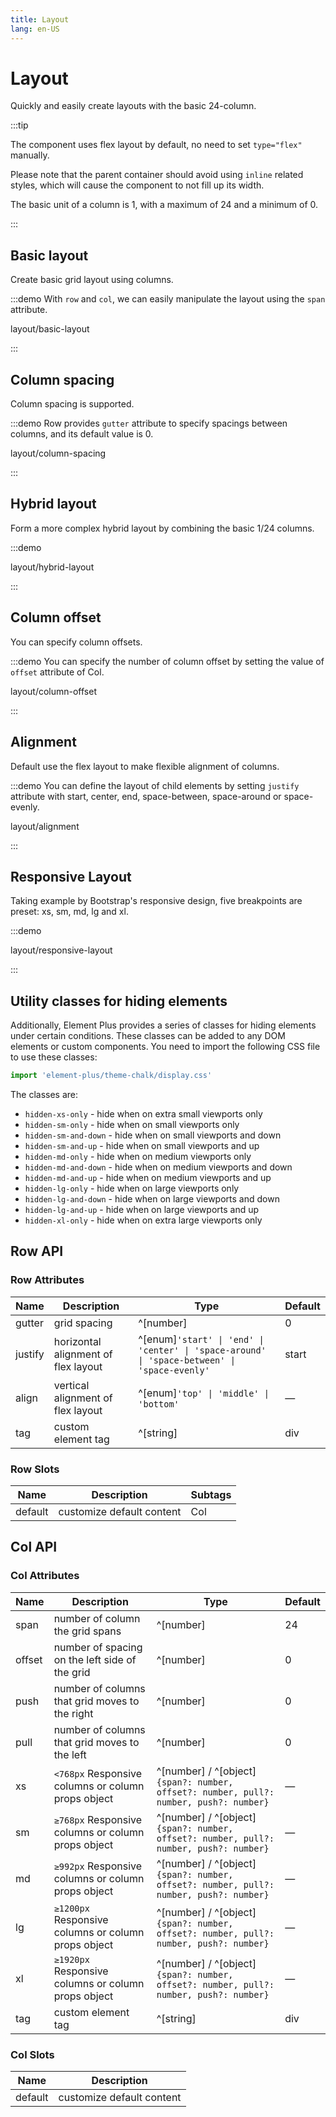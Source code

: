 ```yaml
---
title: Layout
lang: en-US
---
```


# Layout

Quickly and easily create layouts with the basic 24-column.

:::tip

The component uses flex layout by default, no need to set `type="flex"` manually.

Please note that the parent container should avoid using `inline` related styles,
which will cause the component to not fill up its width.

The basic unit of a column is 1, with a maximum of 24 and a minimum of 0.

:::

## Basic layout

Create basic grid layout using columns.

:::demo With `row` and `col`, we can easily manipulate the layout using the `span` attribute.

layout/basic-layout

:::

## Column spacing

Column spacing is supported.

:::demo Row provides `gutter` attribute to specify spacings between columns, and its default value is 0.

layout/column-spacing

:::

## Hybrid layout

Form a more complex hybrid layout by combining the basic 1/24 columns.

:::demo

layout/hybrid-layout

:::

## Column offset

You can specify column offsets.

:::demo You can specify the number of column offset by setting the value of `offset` attribute of Col.

layout/column-offset

:::

## Alignment

Default use the flex layout to make flexible alignment of columns.

:::demo You can define the layout of child elements by setting `justify` attribute with start, center, end, space-between, space-around or space-evenly.

layout/alignment

:::

## Responsive Layout

Taking example by Bootstrap's responsive design, five breakpoints are preset:
xs, sm, md, lg and xl.

:::demo

layout/responsive-layout

:::

## Utility classes for hiding elements

Additionally, Element Plus provides a series of classes for hiding elements under
certain conditions. These classes can be added to any DOM elements or custom components.
You need to import the following CSS file to use these classes:

```js
import 'element-plus/theme-chalk/display.css'
```

The classes are:

- `hidden-xs-only` - hide when on extra small viewports only
- `hidden-sm-only` - hide when on small viewports only
- `hidden-sm-and-down` - hide when on small viewports and down
- `hidden-sm-and-up` - hide when on small viewports and up
- `hidden-md-only` - hide when on medium viewports only
- `hidden-md-and-down` - hide when on medium viewports and down
- `hidden-md-and-up` - hide when on medium viewports and up
- `hidden-lg-only` - hide when on large viewports only
- `hidden-lg-and-down` - hide when on large viewports and down
- `hidden-lg-and-up` - hide when on large viewports and up
- `hidden-xl-only` - hide when on extra large viewports only

## Row API

### Row Attributes

| Name    | Description                         | Type                                                                                         | Default |
| ------- | ----------------------------------- | -------------------------------------------------------------------------------------------- | ------- |
| gutter  | grid spacing                        | ^[number]                                                                                    | 0       |
| justify | horizontal alignment of flex layout | ^[enum]`'start' \| 'end' \| 'center' \| 'space-around' \| 'space-between' \| 'space-evenly'` | start   |
| align   | vertical alignment of flex layout   | ^[enum]`'top' \| 'middle' \| 'bottom'`                                                       | —       |
| tag     | custom element tag                  | ^[string]                                                                                    | div     |

### Row Slots

| Name    | Description               | Subtags |
| ------- | ------------------------- | ------- |
| default | customize default content | Col     |

## Col API

### Col Attributes

| Name   | Description                                         | Type                                                                                  | Default |
| ------ | --------------------------------------------------- | ------------------------------------------------------------------------------------- | ------- |
| span   | number of column the grid spans                     | ^[number]                                                                             | 24      |
| offset | number of spacing on the left side of the grid      | ^[number]                                                                             | 0       |
| push   | number of columns that grid moves to the right      | ^[number]                                                                             | 0       |
| pull   | number of columns that grid moves to the left       | ^[number]                                                                             | 0       |
| xs     | `<768px` Responsive columns or column props object  | ^[number] / ^[object]`{span?: number, offset?: number, pull?: number, push?: number}` | —       |
| sm     | `≥768px` Responsive columns or column props object  | ^[number] / ^[object]`{span?: number, offset?: number, pull?: number, push?: number}` | —       |
| md     | `≥992px` Responsive columns or column props object  | ^[number] / ^[object]`{span?: number, offset?: number, pull?: number, push?: number}` | —       |
| lg     | `≥1200px` Responsive columns or column props object | ^[number] / ^[object]`{span?: number, offset?: number, pull?: number, push?: number}` | —       |
| xl     | `≥1920px` Responsive columns or column props object | ^[number] / ^[object]`{span?: number, offset?: number, pull?: number, push?: number}` | —       |
| tag    | custom element tag                                  | ^[string]                                                                             | div     |

### Col Slots

| Name    | Description               |
| ------- | ------------------------- |
| default | customize default content |

<style lang="scss">
@use '../../examples/layout/index.scss';
</style>
